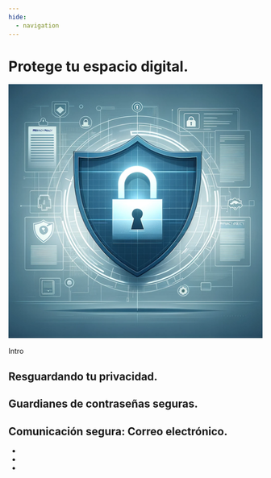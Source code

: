```yaml
---
hide:
  - navigation
---
```


# Protege tu espacio digital.

<p align="center">
  <img src="assets/bloque1.png" alt="Cover Hacking ético">
</p>

Intro

## Resguardando tu privacidad.

## Guardianes de contraseñas seguras.

## Comunicación segura: Correo electrónico.

* []()
* []()
* []()